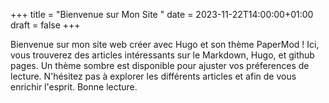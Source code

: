 +++
title = "Bienvenue sur Mon Site "
date = 2023-11-22T14:00:00+01:00
draft = false
+++


Bienvenue sur mon site web créer avec Hugo et son thème PaperMod ! Ici, vous trouverez des articles intéressants sur le Markdown, Hugo, et github pages. Un thème sombre est disponible pour ajuster vos préferences de lecture.
N'hésitez pas à explorer les différents articles et afin de vous enrichir l'esprit. Bonne lecture.



